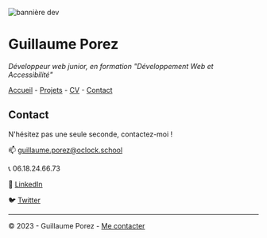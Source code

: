 ![bannière dev](https://www.michaelpage.fr/sites/michaelpage.fr/files/styles/advice_node_tablet/public/legacy/shutterstock_613463825_970x480.jpg.webp?itok=an7Ec-IU)

# Guillaume Porez

*Développeur web junior, en formation "Développement Web et Accessibilité"*

[Accueil](README.md) - [Projets](Projets.md) - [CV](CV.md) - [Contact](contact.md)

## Contact

N'hésitez pas une seule seconde, contactez-moi !

:mailbox: guillaume.porez@oclock.school

:telephone_receiver: 06.18.24.66.73

:necktie: [LinkedIn]()

:bird: [Twitter]()
__________________________________________________
© 2023 - Guillaume Porez - [Me contacter](contact.md)